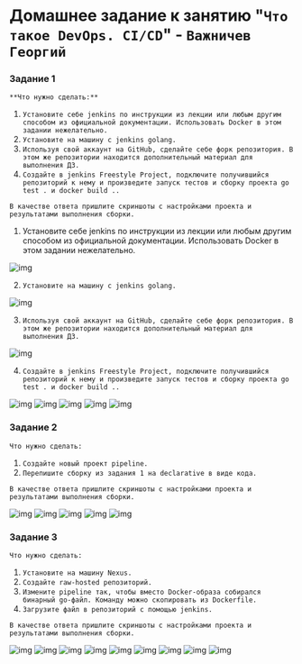 # Домашнее задание к занятию "`Что такое DevOps. CI/CD`" - `Важничев Георгий`


### Задание 1

`**Что нужно сделать:**`

1. `Установите себе jenkins по инструкции из лекции или любым другим способом из официальной документации. Использовать Docker в этом задании нежелательно.`
2. `Установите на машину с jenkins golang.`
3. `Используя свой аккаунт на GitHub, сделайте себе форк репозитория. В этом же репозитории находится дополнительный материал для выполнения ДЗ.`
4. `Создайте в jenkins Freestyle Project, подключите получившийся репозиторий к нему и произведите запуск тестов и сборку проекта go test . и docker build ..`

`В качестве ответа пришлите скриншоты с настройками проекта и результатами выполнения сборки.`


1. Установите себе jenkins по инструкции из лекции или любым другим способом из официальной документации. Использовать Docker в этом задании нежелательно.

![img](https://github.com/vajnichev/8-02-hw/blob/main/screen/8.1.1.png)

2. `Установите на машину с jenkins golang.`

![img](https://github.com/vajnichev/8-02-hw/blob/main/screen/8.1.2.png)

3. `Используя свой аккаунт на GitHub, сделайте себе форк репозитория. В этом же репозитории находится дополнительный материал для выполнения ДЗ.`

![img](https://github.com/vajnichev/8-02-hw/blob/main/screen/8.1.3.png)

4. `Создайте в jenkins Freestyle Project, подключите получившийся репозиторий к нему и произведите запуск тестов и сборку проекта go test . и docker build ..`

![img](https://github.com/vajnichev/8-02-hw/blob/main/screen/8.1.4.png)
![img](https://github.com/vajnichev/8-02-hw/blob/main/screen/8.1.8.png)
![img](https://github.com/vajnichev/8-02-hw/blob/main/screen/8.1.5.png)
![img](https://github.com/vajnichev/8-02-hw/blob/main/screen/8.1.6.png)
![img](https://github.com/vajnichev/8-02-hw/blob/main/screen/8.1.7.png)



### Задание 2

`Что нужно сделать:`

1. `Создайте новый проект pipeline.`
2. `Перепишите сборку из задания 1 на declarative в виде кода.`

`В качестве ответа пришлите скриншоты с настройками проекта и результатами выполнения сборки.`

![img](https://github.com/vajnichev/8-02-hw/blob/main/screen/8.2.1.png)
![img](https://github.com/vajnichev/8-02-hw/blob/main/screen/8.2.2.png)
![img](https://github.com/vajnichev/8-02-hw/blob/main/screen/8.2.3.png)
![img](https://github.com/vajnichev/8-02-hw/blob/main/screen/8.2.4.png)
![img](https://github.com/vajnichev/8-02-hw/blob/main/screen/8.2.5.png)


### Задание 3

`Что нужно сделать:`

1. `Установите на машину Nexus.`
2. `Создайте raw-hosted репозиторий.`
3. `Измените pipeline так, чтобы вместо Docker-образа собирался бинарный go-файл. Команду можно скопировать из Dockerfile.`
4. `Загрузите файл в репозиторий с помощью jenkins.`

`В качестве ответа пришлите скриншоты с настройками проекта и результатами выполнения сборки.`

![img](https://github.com/vajnichev/8-02-hw/blob/main/screen/8.3.1.png)
![img](https://github.com/vajnichev/8-02-hw/blob/main/screen/8.3.2.png)
![img](https://github.com/vajnichev/8-02-hw/blob/main/screen/8.3.3.png)
![img](https://github.com/vajnichev/8-02-hw/blob/main/screen/8.3.4.png)
![img](https://github.com/vajnichev/8-02-hw/blob/main/screen/8.3.5.png)
![img](https://github.com/vajnichev/8-02-hw/blob/main/screen/8.3.6.png)
![img](https://github.com/vajnichev/8-02-hw/blob/main/screen/8.3.7.png)
![img](https://github.com/vajnichev/8-02-hw/blob/main/screen/8.3.8.png)
![img](https://github.com/vajnichev/8-02-hw/blob/main/screen/8.3.9.png)


